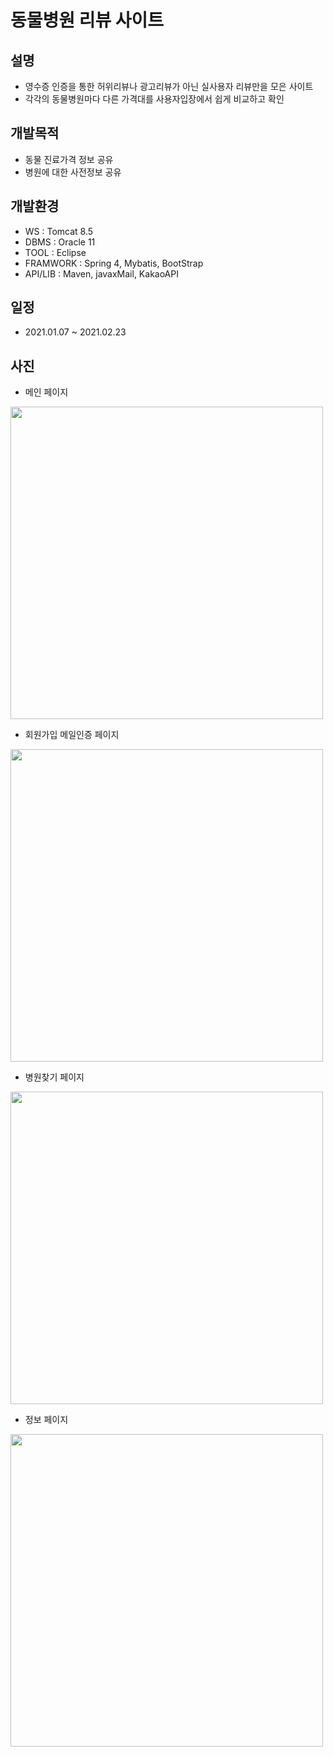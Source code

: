 # 동물병원 리뷰 사이트

## 설명
- 영수증 인증을 통한 허위리뷰나 광고리뷰가 아닌 실사용자 리뷰만을 모은 사이트
- 각각의 동물병원마다 다른 가격대를 사용자입장에서 쉽게 비교하고 확인

## 개발목적
- 동물 진료가격 정보 공유
- 병원에 대한 사전정보 공유

## 개발환경
- WS : Tomcat 8.5
- DBMS : Oracle 11
- TOOL : Eclipse
- FRAMWORK : Spring 4, Mybatis, BootStrap
- API/LIB : Maven, javaxMail, KakaoAPI

## 일정
- 2021.01.07 ~ 2021.02.23

## 사진
- 메인 페이지
<img src="https://user-images.githubusercontent.com/72012602/117566602-90a15b00-b0f2-11eb-9b9e-6be60b852578.png" width="500">

- 회원가입 메일인증 페이지
<img src="https://user-images.githubusercontent.com/72012602/117566599-8ed79780-b0f2-11eb-947f-c0dc2e036c06.png" width="500">

- 병원찾기 페이지
<img src="https://user-images.githubusercontent.com/72012602/117566603-90a15b00-b0f2-11eb-9ddd-a407222149e1.png" width="500">

- 정보 페이지
<img src="https://user-images.githubusercontent.com/72012602/117566605-9139f180-b0f2-11eb-873c-9443a0af279f.png" width="500">

